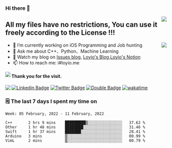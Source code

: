 <h3 align="left">Hi there 👋</h3>
<a align="right" href="https://github.com/loyio/loyio/blob/master/STAR/README.md"><img align="right" src="https://img.shields.io/badge/LOYIO-STAR-green" /></a>

## All my files have no restrictions, You can use it freely according to the License !!!

<img align="right" src="https://loy-readme.vercel.app/api?username=loyio&show_icons=true&hide=stars&include_all_commits=true&hide_title=true&theme=graywhite" />

- 🔭 I’m currently working on iOS Programming and Job hunting
- 💬 Ask me about C++、Python、Machine Learning
- 📔 Watch my blog on [Issues blog](https://github.com/loyio/blog/issues), [Loyio's Blog](https://blog.loyio.me),[Loyio's Notion](https://www.notion.so/Loyio-s-Dashboard-2f56bd29222a445ea9d9e8802a1ac83b)
- 📫 How to reach me: i#loyio.me


<img align="left" src="https://loy-readme.vercel.app/api/top-langs/?username=loyio&langs_count=8&layout=compact&hide=css,html,jupyter notebook" />

#### Thank you for the visit.
<img align="left" src="http://profile-counter.glitch.me/loyio/count.svg" />

  
  
[![Linkedin Badge](https://img.shields.io/badge/-@loyio-0077b5?style=flat-square&logo=Linkedin&logoColor=white&labelColor=0077b5&link=https://www.linkedin.com/in/loyio-hex-363172158/)](https://www.linkedin.com/in/loyio-hex-363172158/)
[![Twitter Badge](https://img.shields.io/badge/-@loyiome-1ca0f1?style=flat-square&labelColor=1ca0f1&logo=twitter&logoColor=white&link=https://twitter.com/loyiome)](https://twitter.com/loyiome)
[![Double Badge](https://img.shields.io/badge/@loyio-007722?style=flat&logo=Douban&logoColor=white)](https://www.douban.com/people/susmote)
[![wakatime](https://wakatime.com/badge/user/c0ddc104-5a20-41d1-ab9a-c4d9ea20a4d9.svg)](https://wakatime.com/@c0ddc104-5a20-41d1-ab9a-c4d9ea20a4d9)

### 🗒 The last 7 days I spent my time on
<!--START_SECTION:waka-->
```text
Week: 05 February, 2022 - 11 February, 2022

C++       2 hrs 9 mins    █████████▒░░░░░░░░░░░░░░░   37.62 % 
Other     1 hr 48 mins    ████████░░░░░░░░░░░░░░░░░   31.46 % 
Swift     1 hr 37 mins    ███████░░░░░░░░░░░░░░░░░░   28.41 % 
Arduino   3 mins          ▒░░░░░░░░░░░░░░░░░░░░░░░░   00.99 % 
VimL      2 mins          ▒░░░░░░░░░░░░░░░░░░░░░░░░   00.79 % 
```
<!--END_SECTION:waka-->
